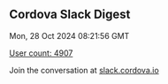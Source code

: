 ## Cordova Slack Digest
Mon, 28 Oct 2024 08:21:56 GMT

[User count: 4907](https://cordova.slack.com/)


Join the conversation at [slack.cordova.io](http://slack.cordova.io/)
